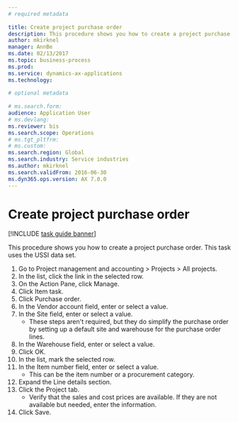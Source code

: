 ```yaml
--- 
# required metadata 
 
title: Create project purchase order
description: This procedure shows you how to create a project purchase order. 
author: mkirknel
manager: AnnBe 
ms.date: 02/13/2017
ms.topic: business-process 
ms.prod:  
ms.service: dynamics-ax-applications 
ms.technology:  
 
# optional metadata 
 
# ms.search.form:   
audience: Application User 
# ms.devlang:  
ms.reviewer: bis
ms.search.scope: Operations 
# ms.tgt_pltfrm:  
# ms.custom:  
ms.search.region: Global
ms.search.industry: Service industries
ms.author: mkirknel
ms.search.validFrom: 2016-06-30 
ms.dyn365.ops.version: AX 7.0.0 
---
```

# Create project purchase order

[!INCLUDE [task guide banner](../../includes/task-guide-banner.md)]

This procedure shows you how to create a project purchase order. This task uses the USSI data set.

1. Go to Project management and accounting > Projects > All projects.
2. In the list, click the link in the selected row.
3. On the Action Pane, click Manage.
4. Click Item task.
5. Click Purchase order.
6. In the Vendor account field, enter or select a value.
7. In the Site field, enter or select a value.
    * These steps aren't required, but they do simplify the purchase order by setting up a default site and warehouse for the purchase order lines.  
8. In the Warehouse field, enter or select a value.
9. Click OK.
10. In the list, mark the selected row.
11. In the Item number field, enter or select a value.
    * This can be the item number or a procurement category.  
12. Expand the Line details section.
13. Click the Project tab.
    * Verify that the sales and cost prices are available. If they are not available but needed, enter the information.  
14. Click Save.

